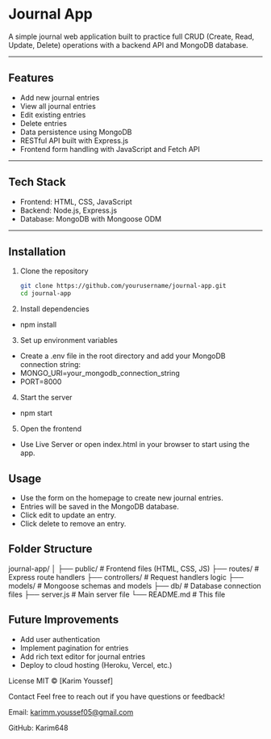 # Journal App

A simple journal web application built to practice full CRUD (Create, Read, Update, Delete) operations with a backend API and MongoDB database.

---

## Features

- Add new journal entries
- View all journal entries
- Edit existing entries
- Delete entries
- Data persistence using MongoDB
- RESTful API built with Express.js
- Frontend form handling with JavaScript and Fetch API

---

## Tech Stack

- Frontend: HTML, CSS, JavaScript
- Backend: Node.js, Express.js
- Database: MongoDB with Mongoose ODM

---

## Installation

1. Clone the repository

   ```bash
   git clone https://github.com/yourusername/journal-app.git
   cd journal-app

2. Install dependencies

- npm install

3. Set up environment variables

- Create a .env file in the root directory and add your MongoDB connection string:
- MONGO_URI=your_mongodb_connection_string
- PORT=8000

4. Start the server

- npm start

5. Open the frontend

- Use Live Server or open index.html in your browser to start using the app.

## Usage

- Use the form on the homepage to create new journal entries.
- Entries will be saved in the MongoDB database.
- Click edit to update an entry.
- Click delete to remove an entry.

## Folder Structure

journal-app/
│
├── public/            # Frontend files (HTML, CSS, JS)
├── routes/            # Express route handlers
├── controllers/       # Request handlers logic
├── models/            # Mongoose schemas and models
├── db/                # Database connection files
├── server.js          # Main server file
└── README.md          # This file

## Future Improvements

- Add user authentication
- Implement pagination for entries
- Add rich text editor for journal entries
- Deploy to cloud hosting (Heroku, Vercel, etc.)

License
MIT © [Karim Youssef]

Contact
Feel free to reach out if you have questions or feedback!

Email: karimm.youssef05@gmail.com

GitHub: Karim648
